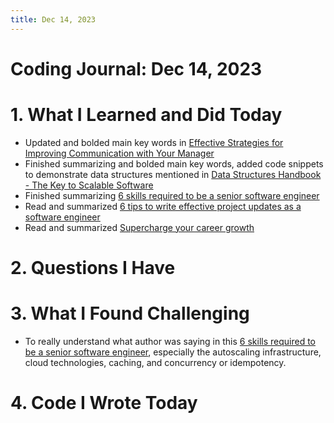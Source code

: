 ```yaml
---
title: Dec 14, 2023
---
```


# Coding Journal: Dec 14, 2023

# 1. What I Learned and Did Today
- Updated and bolded main key words in [Effective Strategies for Improving Communication with Your Manager](https://quinnle.io/docs/tech-blogs/notes/post_29)
- Finished summarizing and bolded main key words, added code snippets to demonstrate data structures mentioned in [Data Structures Handbook - The Key to Scalable Software](https://quinnle.io/docs/tech-blogs/notes/post_28)
- Finished summarizing [6 skills required to be a senior software engineer](https://quinnle.io/docs/tech-blogs/notes/post_32)
- Read and summarized [6 tips to write effective project updates as a software engineer](https://quinnle.io/docs/tech-blogs/notes/post_35)
- Read and summarized [Supercharge your career growth](https://quinnle.io/docs/tech-blogs/notes/post_34)



# 2. Questions I Have

# 3. What I Found Challenging
- To really understand what author was saying in this [6 skills required to be a senior software engineer](https://levelupsoftwareengineering.substack.com/p/6-skills-required-to-be-a-senior?utm_source=profile&utm_medium=reader2), especially the autoscaling infrastructure, cloud technologies, caching, and concurrency or idempotency.

# 4. Code I Wrote Today

